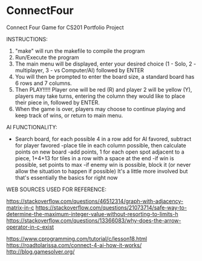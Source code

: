 # ConnectFour
Connect Four Game for CS201 Portfolio Project

INSTRUCTIONS:

1) "make" will run the makefile to compile the program
2) Run/Execute the program
3) The main menu will be displayed, enter your desired choice (1 - Solo, 2 - multiplayer, 3 - vs Computer/AI) followed by ENTER
4) You will then be prompted to enter the board size, a standard board has 6 rows and 7 columns.
5) Then PLAY!!!!! Player one will be red (R) and player 2 will be yellow (Y), players may take turns, entering the 
   column they would like to place their piece in, followed by ENTER.
6) When the game is over, players may choose to continue playing and keep track of wins, or return to main menu.




AI FUNCTIONALITY:
- Search board, for each possible 4 in a row add for AI favored, subtract for player favored
-place tile in each column possible, then calculate points on new board
-add points, 1 for each open spot adjacent to a piece, 1+4+13 for tiles in a row with a space at the end
-if win is possible, set points to max
-if enemy win is possible, block it (or never allow the situation to happen if possible)
It's a little more involved but that's essentially the basics for right now

WEB SOURCES USED FOR REFERENCE:

https://stackoverflow.com/questions/46512314/graph-with-adjacency-matrix-in-c
https://stackoverflow.com/questions/21073714/safe-way-to-determine-the-maximum-integer-value-without-resorting-to-limits-h
https://stackoverflow.com/questions/13366083/why-does-the-arrow-operator-in-c-exist

https://www.cprogramming.com/tutorial/c/lesson18.html
https://roadtolarissa.com/connect-4-ai-how-it-works/
http://blog.gamesolver.org/
